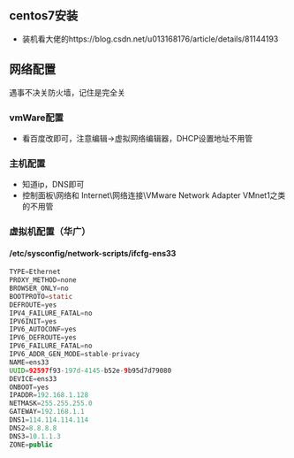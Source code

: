 ## centos7安装
+ 装机看大佬的https://blog.csdn.net/u013168176/article/details/81144193
## 网络配置
遇事不决关防火墙，记住是完全关
### vmWare配置
+ 看百度改即可，注意编辑->虚拟网络编辑器，DHCP设置地址不用管
### 主机配置
+ 知道ip，DNS即可
+ 控制面板\网络和 Internet\网络连接\VMware Network Adapter VMnet1之类的不用管
### 虚拟机配置（华广）
#### /etc/sysconfig/network-scripts/ifcfg-ens33
```java
TYPE=Ethernet
PROXY_METHOD=none
BROWSER_ONLY=no
BOOTPROTO=static
DEFROUTE=yes
IPV4_FAILURE_FATAL=no
IPV6INIT=yes
IPV6_AUTOCONF=yes
IPV6_DEFROUTE=yes
IPV6_FAILURE_FATAL=no
IPV6_ADDR_GEN_MODE=stable-privacy
NAME=ens33
UUID=92597f93-197d-4145-b52e-9b95d7d79080
DEVICE=ens33
ONBOOT=yes
IPADDR=192.168.1.128
NETMASK=255.255.255.0
GATEWAY=192.168.1.1
DNS1=114.114.114.114
DNS2=8.8.8.8
DNS3=10.1.1.3
ZONE=public
```
